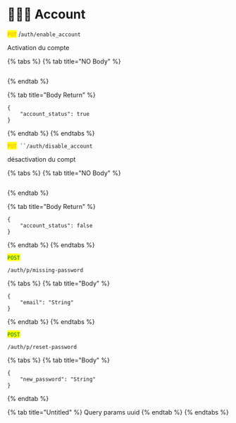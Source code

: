# 🧑‍🤝‍🧑 Account

<mark style="color:orange;">`PUT`</mark> /`auth/enable_account`&#x20;

Activation du compte

{% tabs %}
{% tab title="NO Body" %}
```
```
{% endtab %}

{% tab title="Body Return" %}
```
{
	"account_status": true
}
```
{% endtab %}
{% endtabs %}



<mark style="color:orange;">`PUT`</mark>` ``/auth/disable_account`&#x20;

désactivation du compt

{% tabs %}
{% tab title="NO Body" %}
```
```
{% endtab %}

{% tab title="Body Return" %}
```
{
	"account_status": false
}
```
{% endtab %}
{% endtabs %}



<mark style="color:green;">`POST`</mark>&#x20;

```
/auth/p/missing-password
```

{% tabs %}
{% tab title="Body" %}
```
{
    "email": "String"
}    
```
{% endtab %}
{% endtabs %}



<mark style="color:green;">`POST`</mark>

```
/auth/p/reset-password
```

{% tabs %}
{% tab title="Body" %}
```
{
    "new_password": "String"
}
```
{% endtab %}

{% tab title="Untitled" %}
Query params uuid
{% endtab %}
{% endtabs %}
